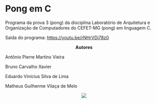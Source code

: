 # Pong em C

Programa da prova 3 (pong) da disciplina Laboratório de Arquitetura e Organização de Computadores do CEFET-MG (pong) em linguagem C.

Saida do programa: https://youtu.be/rNHrVDi78z0
<p align="center">
  <strong> Autores</strong>
</p>
<p>Antônio Pierre Martins Vieira</p>
<p>Bruno Carvalho Xavier</p>
<p>Eduardo Vinícius Silva de Lima</p>
<p>Matheus Guilherme Vilaça de Melo</p>
<p align="center">
  <img src="https://user-images.githubusercontent.com/49538805/69459259-23f49e00-0d50-11ea-88c9-1c4cd3c69213.jpg">
</p>
